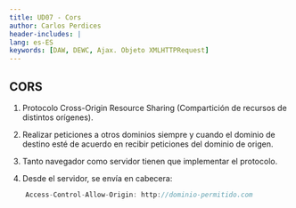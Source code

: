 ```yaml
---
title: UD07 - Cors
author: Carlos Perdices
header-includes: |
lang: es-ES
keywords: [DAW, DEWC, Ajax. Objeto XMLHTTPRequest]
---
```


## CORS

1. Protocolo Cross-Origin Resource Sharing (Compartición de recursos de distintos orígenes).

2. Realizar peticiones a otros dominios siempre y cuando el dominio de destino esté de acuerdo en recibir peticiones del dominio de origen.

3. Tanto navegador como servidor tienen que implementar el protocolo.

4. Desde el servidor, se envía en cabecera:

```js
    Access-Control-Allow-Origin: http://dominio-permitido.com
```

